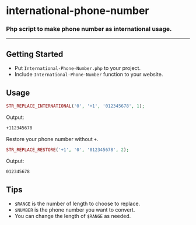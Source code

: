 # international-phone-number
### Php script to make phone number as international usage.

---

## Getting Started

- Put `International-Phone-Number.php` to your project.
- Include `International-Phone-Number` function to your website.

## Usage

```php
STR_REPLACE_INTERNATIONAL('0', '+1', '012345678', 1);
```

Output:

```html
+112345678
```

Restore your phone number without `+`.

```php
STR_REPLACE_RESTORE('+1', '0', '012345678', 2);
```

Output:

```html
012345678
```

## Tips

- `$RANGE` is the number of length to choose to replace.
- `$NUMBER` is the phone number you want to convert.
- You can change the length of `$RANGE` as needed.
